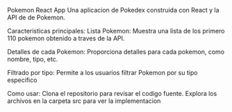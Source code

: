Pokemon React App 
Una aplicacion de Pokedex construida con React y la API de de Pokemon.

Caracteristicas principales:
Lista Pokemon: Muestra una lista de los primero 110 pokemon obtenido a traves de la API.

Detalles de cada Pokemon: Proporciona detalles para cada pokemon, como nombre, tipo, etc.

Filtrado por tipo: Permite a los usuarios filtrar Pokemon por su tipo especifico

Como usar:
Clona el repositorio para revisar el codigo fuente.
Explora los archivos en la carpeta src para ver la implementacion

